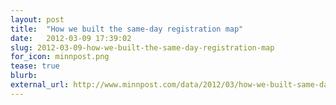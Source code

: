 ```yaml
---
layout: post
title:  "How we built the same-day registration map"
date:   2012-03-09 17:39:02
slug: 2012-03-09-how-we-built-the-same-day-registration-map
for_icon: minnpost.png
tease: true
blurb: 
external_url: http://www.minnpost.com/data/2012/03/how-we-built-same-day-registration-map
---
```


